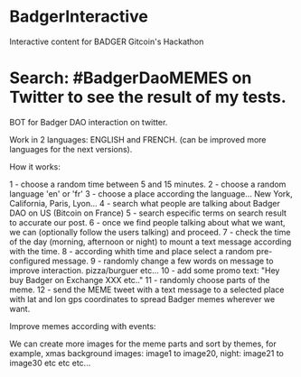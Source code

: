# BadgerInteractive 
Interactive content for BADGER Gitcoin's Hackathon

# Search: #BadgerDaoMEMES on Twitter to see the result of my tests.

BOT for Badger DAO interaction on twitter.


Work in 2 languages: ENGLISH and FRENCH. (can be improved more languages for the next versions).

How it works:

1 - choose a random time between 5 and 15 minutes.
2 - choose a random language 'en' or 'fr'
3 - choose a place according the language... New York, California, Paris, Lyon...
4 - search what people are talking about Badger DAO on US (Bitcoin on France)
5 - search especific terms on search result to accurate our post.
6 - once we find people talking about what we want, we can (optionally follow the users talking) and proceed.
7 - check the time of the day (morning, afternoon or night) to mount a text message according with the time.
8 - according whith time and place select a random pre-configured message.
9 - randomly change a few words on message to improve interaction. pizza/burguer etc...
10 - add some promo text: "Hey buy Badger on Exchange XXX etc.."
11 - randomly choose parts of the meme.
12 - send the MEME tweet with a text message to a selected place with lat and lon gps coordinates to spread Badger memes wherever we want.


Improve memes according with events:

We can create more images for the meme parts and sort by themes, for example, xmas background images: image1 to image20, night: image21 to image30 etc etc etc...





